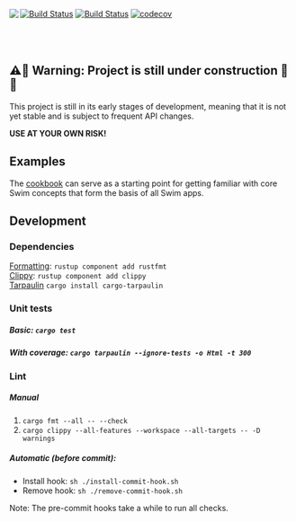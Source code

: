 [![Build Status](https://dev.azure.com/swimai-build/swim-rust/_apis/build/status/swimos.swim-rust?branchName=main)](https://dev.azure.com/swimai-build/swim-rust/_build/latest?definitionId=1&branchName=main)
[![Build Status](https://travis-ci.com/swimos/swim-rust.svg?token=XRdC2qdFmdcvoFQjcbvN&branch=main)](https://travis-ci.com/swimos/swim-rust)
[![codecov](https://codecov.io/gh/swimos/swim-rust/branch/main/graph/badge.svg?token=IVWBLXCGW8)](https://codecov.io/gh/swimos/swim-rust)
<a href="https://www.swimos.org"><img src="https://docs.swimos.org/readme/marlin-blue.svg" align="left"></a>
<br><br><br><br>

## ⚠️🚧 Warning: Project is still under construction 👷 🚧

This project is still in its early stages of development, meaning that it is not yet stable and is subject to frequent API changes.

**USE AT YOUR OWN RISK!**

## Examples

The [cookbook](/cookbook) can serve as a starting point for getting familiar with core Swim concepts that form the basis of all Swim apps.

## Development

### Dependencies
[Formatting](https://github.com/rust-lang/rustfmt): `rustup component add rustfmt`<br>
[Clippy](https://github.com/rust-lang/rust-clippy): `rustup component add clippy`<br>
[Tarpaulin](https://github.com/xd009642/tarpaulin) `cargo install cargo-tarpaulin`<br>

### Unit tests
##### Basic: `cargo test`
##### With coverage: `cargo tarpaulin --ignore-tests -o Html -t 300`

### Lint
##### Manual
1) `cargo fmt --all -- --check`
2) `cargo clippy --all-features --workspace --all-targets -- -D warnings`

##### Automatic (before commit): 
- Install hook: `sh ./install-commit-hook.sh`
- Remove hook: `sh ./remove-commit-hook.sh`

Note: The pre-commit hooks take a while to run all checks.